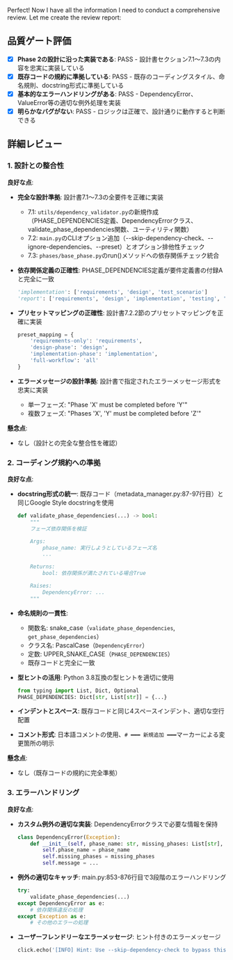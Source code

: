 Perfect! Now I have all the information I need to conduct a comprehensive review. Let me create the review report:

## 品質ゲート評価

- [x] **Phase 2の設計に沿った実装である**: PASS - 設計書セクション7.1〜7.3の内容を忠実に実装している
- [x] **既存コードの規約に準拠している**: PASS - 既存のコーディングスタイル、命名規則、docstring形式に準拠している
- [x] **基本的なエラーハンドリングがある**: PASS - DependencyError、ValueError等の適切な例外処理を実装
- [x] **明らかなバグがない**: PASS - ロジックは正確で、設計通りに動作すると判断できる

## 詳細レビュー

### 1. 設計との整合性

**良好な点**:
- **完全な設計準拠**: 設計書7.1〜7.3の全要件を正確に実装
  - 7.1: `utils/dependency_validator.py`の新規作成（PHASE_DEPENDENCIES定義、DependencyErrorクラス、validate_phase_dependencies関数、ユーティリティ関数）
  - 7.2: `main.py`のCLIオプション追加（--skip-dependency-check、--ignore-dependencies、--preset）とオプション排他性チェック
  - 7.3: `phases/base_phase.py`のrun()メソッドへの依存関係チェック統合

- **依存関係定義の正確性**: PHASE_DEPENDENCIES定義が要件定義書の付録Aと完全に一致
  ```python
  'implementation': ['requirements', 'design', 'test_scenario']
  'report': ['requirements', 'design', 'implementation', 'testing', 'documentation']
  ```

- **プリセットマッピングの正確性**: 設計書7.2.2節のプリセットマッピングを正確に実装
  ```python
  preset_mapping = {
      'requirements-only': 'requirements',
      'design-phase': 'design',
      'implementation-phase': 'implementation',
      'full-workflow': 'all'
  }
  ```

- **エラーメッセージの設計準拠**: 設計書で指定されたエラーメッセージ形式を忠実に実装
  - 単一フェーズ: "Phase 'X' must be completed before 'Y'"
  - 複数フェーズ: "Phases 'X', 'Y' must be completed before 'Z'"

**懸念点**:
- なし（設計との完全な整合性を確認）

### 2. コーディング規約への準拠

**良好な点**:
- **docstring形式の統一**: 既存コード（metadata_manager.py:87-97行目）と同じGoogle Style docstringを使用
  ```python
  def validate_phase_dependencies(...) -> bool:
      """
      フェーズ依存関係を検証

      Args:
          phase_name: 実行しようとしているフェーズ名
          ...

      Returns:
          bool: 依存関係が満たされている場合True

      Raises:
          DependencyError: ...
      """
  ```

- **命名規則の一貫性**: 
  - 関数名: snake_case（`validate_phase_dependencies`, `get_phase_dependencies`）
  - クラス名: PascalCase（`DependencyError`）
  - 定数: UPPER_SNAKE_CASE（`PHASE_DEPENDENCIES`）
  - 既存コードと完全に一致

- **型ヒントの活用**: Python 3.8互換の型ヒントを適切に使用
  ```python
  from typing import List, Dict, Optional
  PHASE_DEPENDENCIES: Dict[str, List[str]] = {...}
  ```

- **インデントとスペース**: 既存コードと同じ4スペースインデント、適切な空行配置

- **コメント形式**: 日本語コメントの使用、`# ━━━ 新規追加 ━━━`マーカーによる変更箇所の明示

**懸念点**:
- なし（既存コードの規約に完全準拠）

### 3. エラーハンドリング

**良好な点**:
- **カスタム例外の適切な実装**: DependencyErrorクラスで必要な情報を保持
  ```python
  class DependencyError(Exception):
      def __init__(self, phase_name: str, missing_phases: List[str], message: str = None):
          self.phase_name = phase_name
          self.missing_phases = missing_phases
          self.message = ...
  ```

- **例外の適切なキャッチ**: main.py:853-876行目で3段階のエラーハンドリング
  ```python
  try:
      validate_phase_dependencies(...)
  except DependencyError as e:
      # 依存関係違反の処理
  except Exception as e:
      # その他のエラーの処理
  ```

- **ユーザーフレンドリーなエラーメッセージ**: ヒント付きのエラーメッセージ
  ```python
  click.echo('[INFO] Hint: Use --skip-dependency-check to bypass this check.\